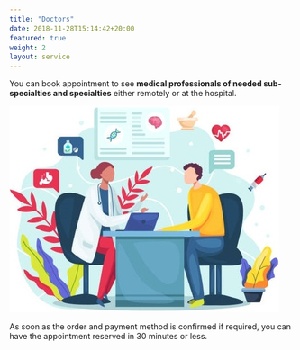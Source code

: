 ```yaml
---
title: "Doctors"
date: 2018-11-28T15:14:42+20:00  
featured: true
weight: 2
layout: service
---
```


You can book appointment to see **medical professionals of needed sub-specialties and specialties** either remotely or at the hospital.

![Hospital/Specialist](/images/illustrations/patient.jpg)

As soon as the order and payment method is confirmed if required, you can have the appointment reserved in 30 minutes or less. 



